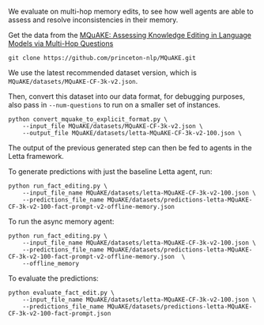 We evaluate on multi-hop memory edits, to see how well agents are able to assess and resolve inconsistencies in their memory.


Get the data from the [MQuAKE: Assessing Knowledge Editing in Language Models via Multi-Hop Questions](https://arxiv.org/abs/2305.14795)
```
git clone https://github.com/princeton-nlp/MQuAKE.git
```

We use the latest recommended dataset version, which is `MQuAKE/datasets/MQuAKE-CF-3k-v2.json`. 

Then, convert this dataset into our data format, for debugging purposes, also pass in `--num-questions` to run on a smaller set of instances.
```
python convert_mquake_to_explicit_format.py \
    --input_file MQuAKE/datasets/MQuAKE-CF-3k-v2.json \
    --output_file MQuAKE/datasets/letta-MQuAKE-CF-3k-v2-100.json \
```


The output of the previous generated step can then be fed to agents in the Letta framework.

To generate predictions with just the baseline Letta agent, run:

```
python run_fact_editing.py \
    --input_file_name MQuAKE/datasets/letta-MQuAKE-CF-3k-v2-100.json \
    --predictions_file_name MQuAKE/datasets/predictions-letta-MQuAKE-CF-3k-v2-100-fact-prompt-v2-offline-memory.json
```

To run the async memory agent:
```
python run_fact_editing.py \
    --input_file_name MQuAKE/datasets/letta-MQuAKE-CF-3k-v2-100.json \
    --predictions_file_name MQuAKE/datasets/predictions-letta-MQuAKE-CF-3k-v2-100-fact-prompt-v2-offline-memory.json  \
    --offline_memory
```

To evaluate the predictions:
```
python evaluate_fact_edit.py \
    --input_file_name MQuAKE/datasets/letta-MQuAKE-CF-3k-v2-100.json \
    --predictions_file_name MQuAKE/datasets/predictions-letta-MQuAKE-CF-3k-v2-100-fact-prompt.json
```
